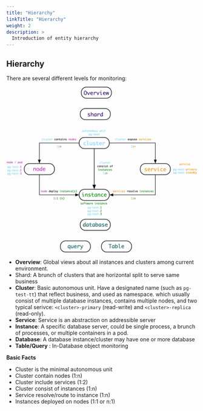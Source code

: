 ```yaml
---
title: "Hierarchy"
linkTitle: "Hierarchy"
weight: 2
description: >
  Introduction of entity hierarchy
---
```



## Hierarchy

There are several different levels for monitoring: 

![](concept.jpg)



* **Overview**: Global views about all instances and clusters among current environment.
* Shard: A brunch of clusters that are horizontal split to serve same business 
* **Cluster**: Basic autonomous unit. Have a designated name (such as `pg-test-tt`) that reflect business, and used as namespace. which usually consist of multiple database instances, contains multiple nodes, and two typical serivce: `<cluster>-primary` (read-write) and `<cluster>-replica` (read-only).
* **Service**: Service is an abstraction on addressible server 
* **Instance**: A specific database server, could be single process, a brunch of processes, or multiple containers in a pod. 
* **Database**: A database instance/cluster may have one or more database
* **Table/Query** : In-Database object monitoring



**Basic Facts**

* Cluster is the minimal autonomous unit
* Cluster contain nodes (1:n)
* Cluster include services (1:2)
* Cluster consist of instances (1:n)
* Service resolve/route to instance (1:n)
* Instances deployed on nodes (1:1 or n:1) 

